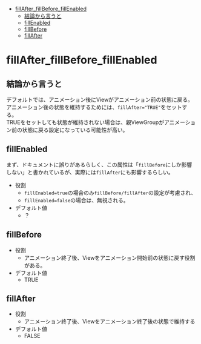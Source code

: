 <!-- TOC depthFrom:1 depthTo:6 withLinks:1 updateOnSave:1 orderedList:0 -->

- [fillAfter_fillBefore_fillEnabled](#fillafterfillbeforefillenabled)
	- [結論から言うと](#結論言)
	- [fillEnabled](#fillenabled)
	- [fillBefore](#fillbefore)
	- [fillAfter](#fillafter)

<!-- /TOC -->


# fillAfter_fillBefore_fillEnabled

## 結論から言うと

デフォルトでは、アニメーション後にViewがアニメーション前の状態に戻る。  
アニメーション後の状態を維持するためには、`fillAfter="TRUE"`をセットする。  
TRUEをセットしても状態が維持されない場合は、親ViewGroupがアニメーション前の状態に戻る設定になっている可能性が高い。


## fillEnabled

まず、ドキュメントに誤りがあるらしく、この属性は「`fillBefore`にしか影響しない」と書かれているが、実際には`fillAfter`にも影響するらしい。

- 役割
  - `fillEnabled=true`の場合のみ`fillBefore/fillAfter`の設定が考慮され、  
  - `fillEnabled=false`の場合は、無視される。
- デフォルト値
  - ？


## fillBefore

- 役割
  - アニメーション終了後、Viewをアニメーション開始前の状態に戻す役割がある。
- デフォルト値
  - TRUE


## fillAfter

- 役割
  - アニメーション終了後、Viewをアニメーション終了後の状態で維持する
- デフォルト値
  - FALSE
